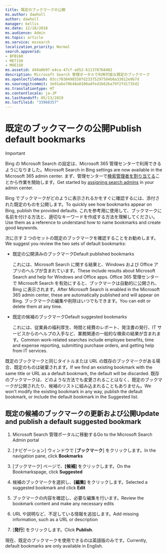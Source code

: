 ```yaml
---
title: 既定のブックマークの公開
ms.author: dawholl
author: dawholl
manager: kellis
ms.date: 12/18/2018
ms.audience: Admin
ms.topic: article
ms.service: mssearch
localization_priority: Normal
search.appverid:
- BFB160
- MET150
- MOE150
ms.assetid: d49a0b97-e4ca-47cf-ad52-6113787b8402
description: Microsoft Search 管理ポータルで利用可能な既定のブックマーク
ms.openlocfilehash: 03cc7030498558fd23375297504b0a33012e9b7d
ms.sourcegitcommit: 3e91a6e70b48a0100adfed1b62ba79f2fd1735d2
ms.translationtype: HT
ms.contentlocale: ja-JP
ms.lasthandoff: 05/13/2019
ms.locfileid: "33968357"
---
```

# <a name="publish-default-bookmarks"></a><span data-ttu-id="038dd-103">既定のブックマークの公開</span><span class="sxs-lookup"><span data-stu-id="038dd-103">Publish default bookmarks</span></span>

> [!IMPORTANT]
> <span data-ttu-id="038dd-104">Bing の Microsoft Search の設定は、Microsoft 365 管理センターで利用できるようになりました。</span><span class="sxs-lookup"><span data-stu-id="038dd-104">Microsoft Search in Bing settings are now available in the Microsoft 365 admin center.</span></span> <span data-ttu-id="038dd-105">まず、管理センターで[検索管理者を割り当てる](https://docs.microsoft.com/ja-JP/microsoftsearch/setup-microsoft-search#step-2-assign-search-admin-and-search-editor)ことから作業を開始します。</span><span class="sxs-lookup"><span data-stu-id="038dd-105">Get started by [assigning search admins](https://docs.microsoft.com/en-us/microsoftsearch/setup-microsoft-search#step-2-assign-search-admin-and-search-editor) in your admin center.</span></span>
    
<span data-ttu-id="038dd-106">Bing でブックマークがどのように表示されるかをすぐに確認するには、添付された既定のものを公開します。</span><span class="sxs-lookup"><span data-stu-id="038dd-106">To quickly see how bookmarks appear on Bing, publish the provided defaults.</span></span> <span data-ttu-id="038dd-107">これを参考用に使用して、ブックマークに名前を付ける方法と、適切なキーワードを作成する方法を理解してください。</span><span class="sxs-lookup"><span data-stu-id="038dd-107">Use them as a reference to understand how to name bookmarks and create good keywords.</span></span>
  
<span data-ttu-id="038dd-108">次に示す 2 つのセットの既定のブックマークを確認することをお勧めします。</span><span class="sxs-lookup"><span data-stu-id="038dd-108">We suggest you review the two sets of default bookmarks:</span></span>
  
- <span data-ttu-id="038dd-109">既定の公開済みのブックマーク</span><span class="sxs-lookup"><span data-stu-id="038dd-109">Default published bookmarks</span></span>
    
    <span data-ttu-id="038dd-110">これには、Microsoft Search に関する結果と、Windows および Office アプリのヘルプが含まれています。</span><span class="sxs-lookup"><span data-stu-id="038dd-110">These include results about Microsoft Search and help for Windows and Office apps.</span></span> <span data-ttu-id="038dd-111">Office 365 管理センターで Microsoft Search を有効にすると、ブックマークは自動的に公開され、Bing に表示されます。</span><span class="sxs-lookup"><span data-stu-id="038dd-111">After Microsoft Search is enabled in the Microsoft 365 admin center, these are automatically published and will appear on Bing.</span></span> <span data-ttu-id="038dd-112">ブックマークの編集や削除はいつでもできます。</span><span class="sxs-lookup"><span data-stu-id="038dd-112">You can edit or delete them at any time.</span></span>
    
- <span data-ttu-id="038dd-113">既定の候補のブックマーク</span><span class="sxs-lookup"><span data-stu-id="038dd-113">Default suggested bookmarks</span></span>
    
    <span data-ttu-id="038dd-114">これには、従業員の福利厚生、時間と経費のレポート、発注書の発行、IT サービスからのヘルプの入手など、業務関連の一般的な検索の結果が含まれます。</span><span class="sxs-lookup"><span data-stu-id="038dd-114">Common work-related searches include employee benefits, time and expense reporting, submitting purchase orders, and getting help from IT services.</span></span>
    
<span data-ttu-id="038dd-115">既定のブックマークと同じタイトルまたは URL の既存のブックマークがある場合、既定のものは破棄されます。</span><span class="sxs-lookup"><span data-stu-id="038dd-115">If we find an existing bookmark with the same title or URL as a default bookmark, the default will be discarded.</span></span> <span data-ttu-id="038dd-116">既存のブックマークは、どのような方法でも変更されることはなく、既定のブックマークが公開されたり、候補のリストに組み込まれることもありません。</span><span class="sxs-lookup"><span data-stu-id="038dd-116">We won't modify the existing bookmark in any way, publish the default bookmark, or include the default bookmark in the Suggested list.</span></span>
  
## <a name="update-and-publish-a-default-suggested-bookmark"></a><span data-ttu-id="038dd-117">既定の候補のブックマークの更新および公開</span><span class="sxs-lookup"><span data-stu-id="038dd-117">Update and publish a default suggested bookmark</span></span>

1. <span data-ttu-id="038dd-118">Microsoft Search 管理ポータルに移動する</span><span class="sxs-lookup"><span data-stu-id="038dd-118">Go to the Microsoft Search Admin portal</span></span>
    
2. <span data-ttu-id="038dd-119">[ナビゲーション] ウィンドウで [**ブックマーク**] をクリックします。</span><span class="sxs-lookup"><span data-stu-id="038dd-119">In the navigation pane, click **Bookmarks**</span></span>
    
3. <span data-ttu-id="038dd-120">[ブックマーク] ページで、**[候補]** をクリックします。</span><span class="sxs-lookup"><span data-stu-id="038dd-120">On the Bookmarkspage, click **Suggested**</span></span>
    
4. <span data-ttu-id="038dd-121">候補のブックマークを選択し、**[編集]** をクリックします。</span><span class="sxs-lookup"><span data-stu-id="038dd-121">Selected a suggested bookmark and click **Edit**</span></span>
    
5. <span data-ttu-id="038dd-122">ブックマークの内容を確認し、必要な編集を行います。</span><span class="sxs-lookup"><span data-stu-id="038dd-122">Review the bookmark content and make any necessary edits</span></span>
    
6. <span data-ttu-id="038dd-123">URL や説明など、不足している情報を追加します。</span><span class="sxs-lookup"><span data-stu-id="038dd-123">Add missing information, such as a URL or description</span></span>
    
7. <span data-ttu-id="038dd-124">[**発行**] をクリックします。</span><span class="sxs-lookup"><span data-stu-id="038dd-124">Click **Publish**.</span></span>
    
<span data-ttu-id="038dd-125">現在、既定のブックマークを使用できるのは英語版のみです。</span><span class="sxs-lookup"><span data-stu-id="038dd-125">Currently, default bookmarks are only available in English.</span></span> 

  

